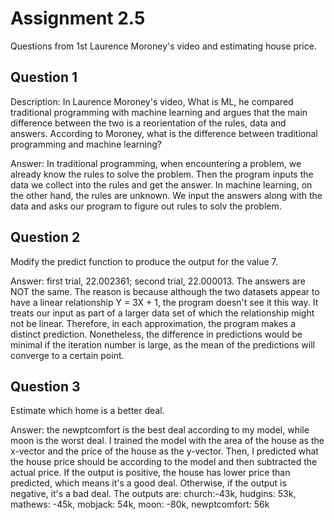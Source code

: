 # Assignment 2.5
Questions from 1st Laurence Moroney's video and estimating house price. 

## Question 1
Description: In Laurence Moroney's video, What is ML, he compared traditional programming with machine learning and argues that the main difference between the two is a reorientation of the rules, data and answers. According to Moroney, what is the difference between traditional programming and machine learning?

Answer: In traditional programming, when encountering a problem, we already know the rules to solve the problem. Then the program inputs the data we collect into the rules and get the answer. In machine learning, on the other hand, the rules are unknown. We input the answers along with the data and asks our program to figure out rules to solv the problem. 

## Question 2
Modify the predict function to produce the output for the value 7.

Answer: first trial, 22.002361; second trial, 22.000013. The answers are NOT the same. The reason is because although the two datasets appear to have a linear relationship Y = 3X + 1, the program doesn't see it this way. It treats our input as part of a larger data set of which the relationship might not be linear. Therefore, in each approximation, the program makes a distinct prediction. Nonetheless, the difference in predictions would be minimal if the iteration number is large, as the mean of the predictions will converge to a certain point. 

## Question 3
Estimate which home is a better deal. 

Answer: the newptcomfort is the best deal according to my model, while moon is the worst deal. I trained the model with the area of the house as the x-vector and the price of the house as the y-vector. Then, I predicted what the house price should be according to the model and then subtracted the actual price. If the output is positive, the house has lower price than predicted, which means it's a good deal. Otherwise, if the output is negative, it's a bad deal. The outputs are: church:-43k, hudgins: 53k, mathews: -45k, mobjack: 54k, moon: -80k, newptcomfort: 56k
